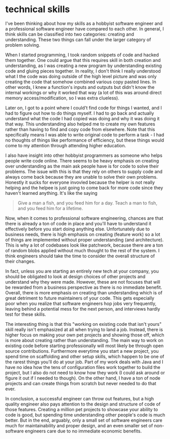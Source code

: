# technical skills

I've been thinking about how my skills as a hobbyist software engineer and a professional
software engineer have compared to each other. In general, I think skills can be
classified into two categories: creating and understanding. These two things can
fall under the larger category of problem solving.

When I started programming, I took random snippets of code and hacked them together.
One could argue that this requires skill in both creation and understanding, as
I was creating a new program by understanding existing code and gluing pieces
together. In reality, I don't think I really understood what I the code was doing
outside of the high level picture and was only creating the code that somehow combined
various copy pasted lines. In other words, I knew a function's inputs and outputs
but didn't know the internal workings or why it worked that way (a lot of this was
around direct memory access/modification, so I was extra clueless).

Later on, I got to a point where I could't find code for things I wanted, and I
had to figure out how to do things myself. I had to go back and actually understand
what the code I had copied was doing and why it was doing it that way. This understanding
also helped me to create my own features rather than having to find and copy code
from elsewhere. Note that this specifically means I was able to write original code
to perform a task - I had no thoughts of things like performance of efficiency,
but these things would come to my attention through attending higher education.

I also have insight into other hobbyist programmers as someone who helps people
write code online. There seems to be heavy emphasis on creating over understanding
as the main ask people have is for code to solve their problems. The issue with
this is that they rely on others to supply code and always come back because they
are unable to solve their own problems. Honestly it sucks for everyone invovled
because the helper is not really helping and the helpee is just going to come back
for more code since they haven't learned anything. It's like the saying

> Give a man a fish, and you feed him for a day. Teach a man to fish, and you feed
> him for a lifetime.

Now, when it comes to professional software engineering, chances are that there
is already a ton of code in place and you'll have to understand it effectively
before you start doing anything else. Unfortunately due to business needs, there
is high emphasis on creating (feature work) so a lot of things are implemented without
proper understanding (and architecture). This is why a lot of codebases look like
patchwork, because there are a ton of random blobs applied without much thought
to the rest of the system. I think engineers should take the time to consider the
overall structure of their changes.

In fact, unless you are starting an entirely new tech at your company, you should
be obligated to look at design choices of other projects and understand why they
were made. However, these are not focuses that will be rewarded from a business
perspective as there is no immediate benefit. Overall, there is more emphasis on
creating than understanding which is of great detriment to future maintainers of
your code. This gets especially poor when you realize that software engineers hop
jobs very frequently, leaving behind a potential mess for the next person, and interviews
hardly test for these skills.

The interesting thing is that this "working on existing code that isn't yours" skill
really isn't emphasized at all when trying to land a job. Instead, there is higher
focus on making your own pet projects and showing those off, which is more about
creating rather than understanding. The main way to work on existing code before
starting professionally will most likely be through open source contributions. Furthermore
everytime you start a new project, you spend time on scaffolding and other setup
skills, which happen to be one of the rarest things you'll do at your job. Part
of my work deals with Java and I have no idea how the tens of configuration files
work together to build the project, but I also do not need to know how they work
(I could ask around or figure it out if I needed to though). On the other hand,
I have a ton of node projects and can create things from scratch but never needed
to do that ever.

In conclusion, a successful engineer can throw out features, but a high quality engineer
also pays attention to the design and structure of code of those features. Creating
a million pet projects to showcase your ability to code is good, but spending time
understanding other people's code is much better. But in the end, arguably, only
a small set of software engineers care much for maintainability and proper design,
and an even smaller set of non-software engineers care due to no immediate economic
benefits.


